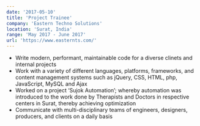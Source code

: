```yaml
---
date: '2017-05-10'
title: 'Project Trainee'
company: 'Eastern Techno Solutions'
location: 'Surat, India'
range: 'May 2017 - June 2017'
url: 'https://www.easternts.com/'
---
```


- Write modern, performant, maintainable code for a diverse clinets and internal projects
- Work with a variety of different languages, platforms, frameworks, and content management systems such as  jQuery, CSS, HTML, php, JavaScript, MySQL and Ajax
- Worked on a project ‘Sujok Automation’; whereby automation was introduced to the work done by Therapists and Doctors in respective centers in Surat, thereby achieving optimization
- Communicate with multi-disciplinary teams of engineers, designers, producers, and clients on a daily basis
